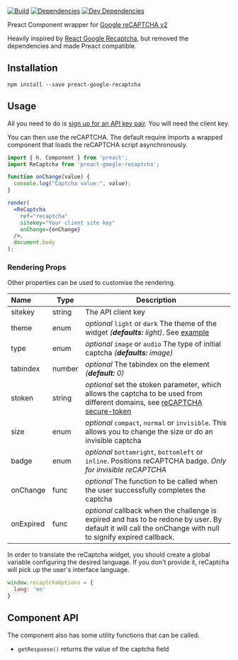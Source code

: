 [![Build][travis.img]][travis.url]
[![Dependencies][deps.img]][deps.url]
[![Dev Dependencies][devdeps.img]][devdeps.url]

Preact Component wrapper for [Google reCAPTCHA v2][reCAPTCHA]

Heavily inspired by [React Google Recaptcha][react-google-recaptcha], but removed the dependencies and made Preact compatible.

## Installation

```shell
npm install --save preact-google-recaptcha
```

## Usage

All you need to do is [sign up for an API key pair][signup]. You will need the client key.

You can then use the reCAPTCHA. The default require imports a wrapped component that loads the reCAPTCHA script asynchronously.

```jsx
import { h, Component } from 'preact';
import ReCaptcha from 'preact-google-recaptcha';

function onChange(value) {
  console.log("Captcha value:", value);
}

render(
  <ReCaptcha
    ref="recaptcha"
    sitekey="Your client site key"
    onChange={onChange}
  />,
  document.body
);
```

### Rendering Props

Other properties can be used to customise the rendering.

| Name | Type | Description |
|:---- | ---- | ------ |
| sitekey | string | The API client key |
| theme | enum | *optional* `light` or `dark` The theme of the widget *(__defaults:__ light)*. See [example][docs_theme]
| type | enum | *optional* `image` or `audio` The type of initial captcha *(__defaults:__ image)*
| tabindex | number | *optional* The tabindex on the element *(__default:__ 0)*
| stoken | string | *optional* set the stoken parameter, which allows the captcha to be used from different domains, see [reCAPTCHA secure-token] |
| size | enum | *optional* `compact`, `normal` or `invisible`. This allows you to change the size or do an invisible captcha |
| badge | enum | *optional* `bottomright`, `bottomleft` or `inline`. Positions reCAPTCHA badge. *Only for invisible reCAPTCHA* |
| onChange | func | *optional* The function to be called when the user successfully completes the captcha |
| onExpired | func | *optional* callback when the challenge is expired and has to be redone by user. By default it will call the onChange with null to signify expired callback. |

In order to translate the reCaptcha widget, you should create a global variable configuring the desired language. If you don't provide it, reCaptcha will pick up the user's interface language.

```js
window.recaptchaOptions = {
  lang: 'en'
}
```

## Component API

The component also has some utility functions that can be called.

- `getResponse()` returns the value of the captcha field


[travis.url]: https://travis-ci.org/huszy/preact-google-recaptcha
[travis.img]: https://travis-ci.org/huszy/preact-google-recaptcha.svg?branch=master
[deps.img]: https://david-dm.org/huszy/preact-google-recaptcha.svg
[deps.url]: https://david-dm.org/huszy/preact-google-recaptcha
[devdeps.img]: https://david-dm.org/huszy/preact-google-recaptcha/dev-status.svg
[devdeps.url]: https://david-dm.org/huszy/preact-google-recaptcha#info=devDependencies

[react-google-recaptcha]: https://github.com/dozoisch/react-google-recaptcha
[reCAPTCHA]: https://www.google.com/recaptcha
[signup]: http://www.google.com/recaptcha/admin
[docs]: https://developers.google.com/recaptcha
[docs_theme]: https://developers.google.com/recaptcha/docs/faq#can-i-customize-the-recaptcha-widget
[js_api]: https://developers.google.com/recaptcha/docs/display#js_api
[rb]: https://github.com/react-bootstrap/react-bootstrap/
[reCAPTCHA secure-token]: https://developers.google.com/recaptcha/docs/secure_token
